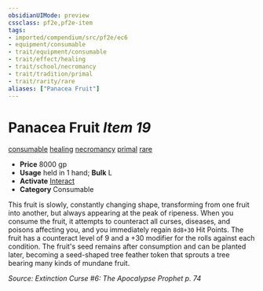 ```yaml
---
obsidianUIMode: preview
cssclass: pf2e,pf2e-item
tags:
- imported/compendium/src/pf2e/ec6
- equipment/consumable
- trait/equipment/consumable
- trait/effect/healing
- trait/school/necromancy
- trait/tradition/primal
- trait/rarity/rare
aliases: ["Panacea Fruit"]
---
```

# Panacea Fruit *Item 19*  
[consumable](consumable.md)  [healing](healing.md)  [necromancy](necromancy.md)  [primal](primal.md)  [rare](rare.md)  

- **Price** 8000 gp
- **Usage** held in 1 hand; **Bulk** L
- **Activate** [Interact](interact.md)
- **Category** Consumable

This fruit is slowly, constantly changing shape, transforming from one fruit into another, but always appearing at the peak of ripeness. When you consume the fruit, it attempts to counteract all curses, diseases, and poisons affecting you, and you immediately regain `8d8+30` Hit Points. The fruit has a counteract level of 9 and a +30 modifier for the rolls against each condition. The fruit's seed remains after consumption and can be planted later, becoming a seed-shaped tree feather token that sprouts a tree bearing many kinds of mundane fruit.

*Source: Extinction Curse #6: The Apocalypse Prophet p. 74*